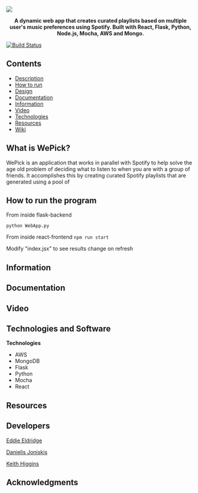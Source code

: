 

<img style="float: center;" src="![WePickLogo](https://user-images.githubusercontent.com/22448079/56498073-17794000-64f8-11e9-904f-782bbb3a2ec3.png)">

<p align="center">
  <b>A dynamic web app that creates curated playlists based on multiple user's music preferences using Spotify. Built with React, Flask, Python, Node.js, Mocha, AWS and Mongo.</b><br>
</p>



[![Build Status](https://travis-ci.com/WePickOrganization/WePick.svg?branch=master)](https://travis-ci.com/WePickOrganization/WePick)


## Contents
* [Description](#description)
* [How to run](#how-to-run-the-program)
* [Design](https://github.com/Store-Compare-Project/StoreCompare/wiki/Design-Document)
* [Documentation](#documentation)
* [Information](#information)
* [Video](#video)
* [Technologies](#technologies-and-software)
* [Resources](#resources)
* [Wiki](https://github.com/EddieEldridge/GoLangAutomaton/wiki)

## What is WePick?
WePick is an application that works in parallel with Spotify to help solve the age old problem of deciding what to listen to when you are with a group of friends. It accomplishes this by creating curated Spotify playlists that are generated using a pool of 

## How to run the program
From inside flask-backend

`python WebApp.py`

From inside react-frontend
`npm run start`

Modify "index.jsx" to see results change on refresh

## Information


## Documentation


## Video

## Technologies and Software
**Technologies**

- AWS
- MongoDB
- Flask
- Python
- Mocha 
- React

## Resources


## Developers
[Eddie Eldridge](https://github.com/EddieEldridge)	
 	 
[Danielis Joniskis](https://github.com/jawneck)
 	 
[Keith Higgins](https://github.com/cian2009/KeithHiggins)

## Acknowledgments
